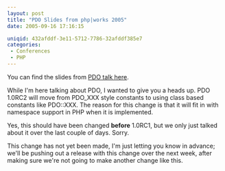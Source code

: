 ```yaml
---
layout: post
title: "PDO Slides from php|works 2005"
date: 2005-09-16 17:16:15

uniqid: 432afddf-3e11-5712-7786-32afddf385e7
categories: 
 - Conferences
 - PHP
---
```

<p>You can find the slides from <a href="/images/PHP-Data-Objects.pdf">PDO talk here</a>.   </p>
<p>While I'm here talking about PDO, I wanted to give you a heads up. PDO 1.0RC2 will move from PDO_XXX style constants to using class based constants like PDO::XXX.  The reason for this change is that it will fit in with namespace support in PHP when it is implemented.   </p>
<p>Yes, this should have been changed <b>before</b> 1.0RC1, but we only just talked about it over the last couple of days.  Sorry.   </p>
<p>This change has not yet been made, I'm just letting you know in advance; we'll be pushing out a release with this change over the next week, after making sure we're not going to make another change like this.   </p>
<p>  </p>
